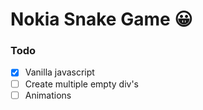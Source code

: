 # Nokia Snake Game :grinning:

### Todo

- [x] Vanilla javascript
- [ ] Create multiple empty div's
- [ ] Animations

